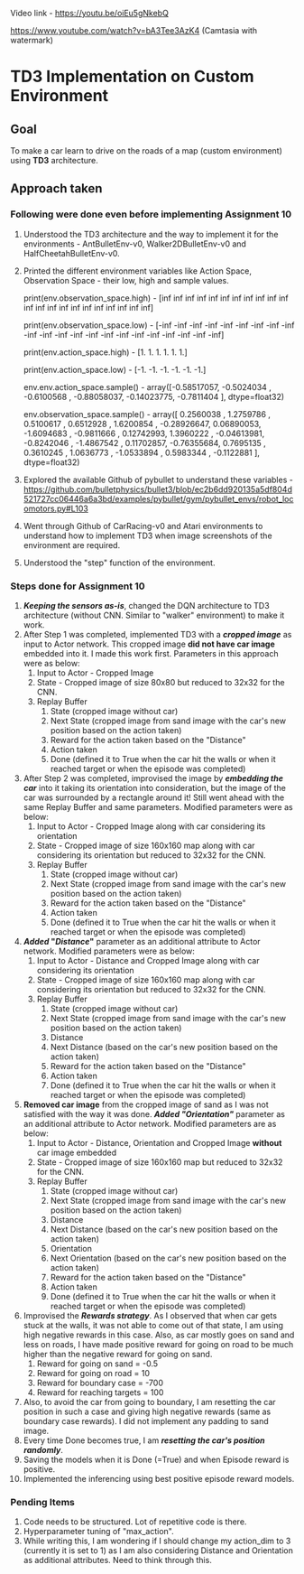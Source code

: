 Video link - https://youtu.be/oiEu5gNkebQ

https://www.youtube.com/watch?v=bA3Tee3AzK4 (Camtasia with watermark)


# TD3 Implementation on Custom Environment

## Goal

To make a car learn to drive on the roads of a map (custom environment) using **TD3** architecture.

## Approach taken

### Following were done even before implementing Assignment 10

1. Understood the TD3 architecture and the way to implement it for the environments - AntBulletEnv-v0, Walker2DBulletEnv-v0 and HalfCheetahBulletEnv-v0.

2. Printed the different environment variables like Action Space, Observation Space - their low, high and sample values.

   print(env.observation_space.high) - [inf inf inf inf inf inf inf inf inf inf inf inf inf inf inf inf inf inf inf inf inf inf]

   print(env.observation_space.low) - [-inf -inf -inf -inf -inf -inf -inf -inf -inf -inf -inf -inf -inf -inf -inf -inf -inf -inf -inf -inf -inf -inf]

   print(env.action_space.high) - [1. 1. 1. 1. 1. 1.]

   print(env.action_space.low) - [-1. -1. -1. -1. -1. -1.]

   env.env.action_space.sample() - array([-0.58517057, -0.5024034 , -0.6100568 , -0.88058037, -0.14023775,       -0.7811404 ], dtype=float32)

   env.observation_space.sample() - array([ 0.2560038 ,  1.2759786 ,  0.5100617 ,  0.6512928 ,  1.6200854 ,       -0.28926647,  0.06890053, -1.6094683 , -0.9811666 ,  0.12742993,        1.3960222 , -0.04613981, -0.8242046 , -1.4867542 ,  0.11702857,       -0.76355684,  0.7695135 ,  0.3610245 ,  1.0636773 , -1.0533894 ,        0.5983344 , -0.1122881 ], dtype=float32)

3. Explored the available Github of pybullet to understand these variables - https://github.com/bulletphysics/bullet3/blob/ec2b6dd920135a5df804d521727cc06446a6a3bd/examples/pybullet/gym/pybullet_envs/robot_locomotors.py#L103

4. Went through Github of CarRacing-v0 and Atari environments to understand how to implement TD3 when image screenshots of the environment are required.

5. Understood the "step" function of the environment.

### Steps done for Assignment 10

1. ***Keeping the sensors as-is***, changed the DQN architecture to TD3 architecture (without CNN. Similar to "walker" environment) to make it work.
2. After Step 1 was completed, implemented TD3 with a ***cropped image*** as input to Actor network. This cropped image **did not have car image** embedded into it. I made this work first. Parameters in this approach were as below:
   1. Input to Actor - Cropped Image
   2. State - Cropped image of size 80x80 but reduced to 32x32 for the CNN.
   3. Replay Buffer
      1. State (cropped image without car)
      2. Next State (cropped image from sand image with the car's new position based on the action taken)
      3. Reward for the action taken based on the "Distance"
      4. Action taken
      5. Done (defined it to True when the car hit the walls or when it reached target or when the episode was completed)
3. After Step 2 was completed, improvised the image by ***embedding the car*** into it taking its orientation into consideration, but the image of the car was surrounded by a rectangle around it! Still went ahead with the same Replay Buffer and same parameters. Modified parameters were as below:
   1.  Input to Actor - Cropped Image along with car considering its orientation
   2. State - Cropped image of size 160x160 map along with car considering its orientation but reduced to 32x32 for the CNN.
   3. Replay Buffer
      1. State (cropped image without car)
      2. Next State (cropped image from sand image with the car's new position based on the action taken)
      3. Reward for the action taken based on the "Distance"
      4. Action taken
      5. Done (defined it to True when the car hit the walls or when it reached target or when the episode was completed)
4. ***Added* "*Distance*"** parameter as an additional attribute to Actor network. Modified parameters were as below:
   1. Input to Actor - Distance and Cropped Image along with car considering its orientation
   2. State - Cropped image of size 160x160 map along with car considering its orientation but reduced to 32x32 for the CNN.
   3. Replay Buffer
      1. State (cropped image without car)
      2. Next State (cropped image from sand image with the car's new position based on the action taken)
      3. Distance
      4. Next Distance (based on the car's new position based on the action taken)
      5. Reward for the action taken based on the "Distance"
      6. Action taken
      7. Done (defined it to True when the car hit the walls or when it reached target or when the episode was completed)
5. **Removed car image** from the cropped image of sand as I was not satisfied with the way it was done. ***Added "Orientation"*** parameter as an additional attribute to Actor network. Modified parameters are as below:
   1. Input to Actor - Distance, Orientation and Cropped Image **without** car image embedded
   2. State - Cropped image of size 160x160 map but reduced to 32x32 for the CNN.
   3. Replay Buffer
      1. State (cropped image without car)
      2. Next State (cropped image from sand image with the car's new position based on the action taken)
      3. Distance
      4. Next Distance (based on the car's new position based on the action taken)
      5. Orientation
      6. Next Orientation (based on the car's new position based on the action taken)
      7. Reward for the action taken based on the "Distance"
      8. Action taken
      9. Done (defined it to True when the car hit the walls or when it reached target or when the episode was completed)
6. Improvised the ***Rewards strategy***. As I observed that when car gets stuck at the walls, it was not able to come out of that state, I am using high negative rewards in this case. Also, as car mostly goes on sand and less on roads, I have made positive reward for going on road to be much higher than the negative reward for going on sand.
   1. Reward for going on sand = -0.5
   2. Reward for going on road = 10
   3. Reward for boundary case = -700
   4. Reward for reaching targets = 100
7. Also, to avoid the car from going to boundary, I am resetting the car position in such a case and giving high negative rewards (same as boundary case rewards). I did not implement any padding to sand image.
8. Every time Done becomes true, I am ***resetting the car's position randomly***.
9. Saving the models when it is Done (=True) and when Episode reward is positive.
10. Implemented the inferencing using best positive episode reward models.

### Pending Items

1. Code needs to be structured. Lot of repetitive code is there.
2. Hyperparameter tuning of "max_action".
3. While writing this, I am wondering if I should change my action_dim to 3 (currently it is set to 1) as I am also considering Distance and Orientation as additional attributes. Need to think through this.
